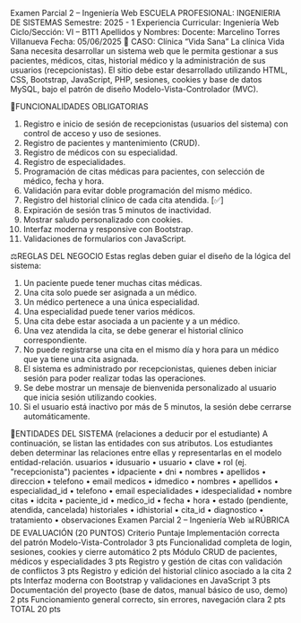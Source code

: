  Examen Parcial 2 – Ingeniería Web
ESCUELA PROFESIONAL:
INGENIERIA DE SISTEMAS Semestre: 2025 - 1
Experiencia Curricular: Ingeniería Web Ciclo/Sección: VI – B1T1
Apellidos y Nombres: Docente: Marcelino Torres Villanueva
Fecha: 05/06/2025
🏥 CASO: Clínica “Vida Sana”
La clínica Vida Sana necesita desarrollar un sistema web que le permita gestionar a sus pacientes,
médicos, citas, historial médico y la administración de sus usuarios (recepcionistas). El sitio debe estar
desarrollado utilizando HTML, CSS, Bootstrap, JavaScript, PHP, sesiones, cookies y base de datos
MySQL, bajo el patrón de diseño Modelo-Vista-Controlador (MVC).


📌FUNCIONALIDADES OBLIGATORIAS
1. Registro e inicio de sesión de recepcionistas (usuarios del sistema) con control de acceso y uso
de sesiones.
2. Registro de pacientes y mantenimiento (CRUD).
3. Registro de médicos con su especialidad.
4. Registro de especialidades.
5. Programación de citas médicas para pacientes, con selección de médico, fecha y hora.
6. Validación para evitar doble programación del mismo médico.
7. Registro del historial clínico de cada cita atendida.   [✅]
8. Expiración de sesión tras 5 minutos de inactividad.
9. Mostrar saludo personalizado con cookies.
10. Interfaz moderna y responsive con Bootstrap.
11. Validaciones de formularios con JavaScript.


⚖️REGLAS DEL NEGOCIO
Estas reglas deben guiar el diseño de la lógica del sistema:
1. Un paciente puede tener muchas citas médicas.  
2. Una cita solo puede ser asignada a un médico.  
3. Un médico pertenece a una única especialidad. 
4. Una especialidad puede tener varios médicos.    
5. Una cita debe estar asociada a un paciente y a un médico.   
6. Una vez atendida la cita, se debe generar el historial clínico correspondiente.    
7. No puede registrarse una cita en el mismo día y hora para un médico que ya tiene una cita
asignada.    
8. El sistema es administrado por recepcionistas, quienes deben iniciar sesión para poder realizar
todas las operaciones.   
9. Se debe mostrar un mensaje de bienvenida personalizado al usuario que inicia sesión utilizando
cookies.
10. Si el usuario está inactivo por más de 5 minutos, la sesión debe cerrarse automáticamente.
 


🧱ENTIDADES DEL SISTEMA (relaciones a deducir por el estudiante)
A continuación, se listan las entidades con sus atributos. Los estudiantes deben determinar las relaciones
entre ellas y representarlas en el modelo entidad-relación.
usuarios
• idusuario
• usuario
• clave
• rol (ej. "recepcionista")
pacientes
• idpaciente
• dni
• nombres
• apellidos
• direccion
• telefono
• email
medicos
• idmedico
• nombres
• apellidos
• especialidad_id
• telefono
• email
especialidades
• idespecialidad
• nombre
citas
• idcita
• paciente_id
• medico_id
• fecha
• hora
• estado (pendiente, atendida, cancelada)
historiales
• idhistorial
• cita_id
• diagnostico
• tratamiento
• observaciones
 Examen Parcial 2 – Ingeniería Web
📊RÚBRICA DE EVALUACIÓN (20 PUNTOS)
Criterio Puntaje
Implementación correcta del patrón Modelo-Vista-Controlador 3 pts
Funcionalidad completa de login, sesiones, cookies y cierre automático 2 pts
Módulo CRUD de pacientes, médicos y especialidades 3 pts
Registro y gestión de citas con validación de conflictos 3 pts
Registro y edición del historial clínico asociado a la cita 2 pts
Interfaz moderna con Bootstrap y validaciones en JavaScript 3 pts
Documentación del proyecto (base de datos, manual básico de uso, demo) 2 pts
Funcionamiento general correcto, sin errores, navegación clara 2 pts
TOTAL 20 pts